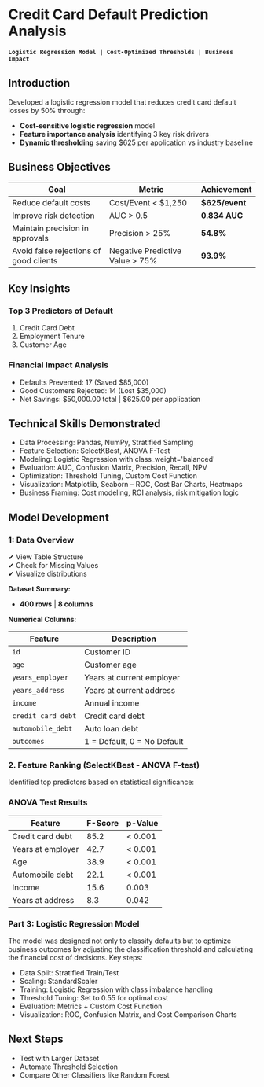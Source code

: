 # Credit Card Default Prediction Analysis
**`Logistic Regression Model | Cost-Optimized Thresholds | Business Impact`**

## Introduction
Developed a logistic regression model that reduces credit card default losses by 50% through:
- **Cost-sensitive logistic regression** model 
- **Feature importance analysis** identifying 3 key risk drivers
- **Dynamic thresholding** saving $625 per application vs industry baseline

## Business Objectives
| Goal | Metric | Achievement |
|------|--------|-------------|
| Reduce default costs | Cost/Event < $1,250 | **$625/event** |
| Improve risk detection | AUC > 0.5 | **0.834 AUC** |
| Maintain precision in approvals | Precision > 25% | **54.8%** |
| Avoid false rejections of good clients|Negative Predictive Value > 75%| **93.9%** |

## Key Insights

### Top 3 Predictors of Default
1. Credit Card Debt  
2. Employment Tenure
3. Customer Age

### Financial Impact Analysis
- Defaults Prevented: 17 (Saved $85,000)
- Good Customers Rejected: 14 (Lost $35,000)
- Net Savings: $50,000.00 total | $625.00 per application

## Technical Skills Demonstrated
- Data Processing:	Pandas, NumPy, Stratified Sampling
- Feature Selection: SelectKBest, ANOVA F-Test
- Modeling: Logistic Regression with class_weight='balanced'
- Evaluation: AUC, Confusion Matrix, Precision, Recall, NPV
- Optimization: Threshold Tuning, Custom Cost Function
- Visualization: Matplotlib, Seaborn – ROC, Cost Bar Charts, Heatmaps
- Business Framing: Cost modeling, ROI analysis, risk mitigation logic

## Model Development

### 1: Data Overview
✔ View Table Structure  
✔ Check for Missing Values  
✔ Visualize distributions

**Dataset Summary:**  
- **400 rows** | **8 columns**

**Numerical Columns**:  

| Feature            | Description                 |
| ------------------ | --------------------------- |
| `id`               | Customer ID                 |
| `age`              | Customer age                |
| `years_employer`   | Years at current employer   |
| `years_address`    | Years at current address    |
| `income`           | Annual income               |
| `credit_card_debt` | Credit card debt            |
| `automobile_debt`  | Auto loan debt              |
| `outcomes`         | 1 = Default, 0 = No Default |


### 2. Feature Ranking (SelectKBest - ANOVA F-test)
Identified top predictors based on statistical significance:

### ANOVA Test Results
| Feature            | F-Score | p-Value   |
|--------------------|---------|-----------|
| Credit card debt   | 85.2    | < 0.001   |
| Years at employer  | 42.7    | < 0.001   |
| Age                | 38.9    | < 0.001   |
| Automobile debt    | 22.1    | < 0.001   |
| Income             | 15.6    | 0.003     |
| Years at address   | 8.3     | 0.042     |

### Part 3: Logistic Regression Model
The model was designed not only to classify defaults but to optimize business outcomes by adjusting the classification threshold and calculating the financial cost of decisions.
Key steps:
- Data Split: Stratified Train/Test
- Scaling: StandardScaler
- Training: Logistic Regression with class imbalance handling
- Threshold Tuning: Set to 0.55 for optimal cost
- Evaluation: Metrics + Custom Cost Function
- Visualization: ROC, Confusion Matrix, and Cost Comparison Charts


## Next Steps
- Test with Larger Dataset
- Automate Threshold Selection
- Compare Other Classifiers like Random Forest


